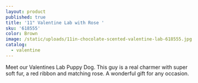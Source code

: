 ```yaml
---
layout: product
published: true
title: '11" Valentine Lab with Rose '
sku: '618555'
color: Brown
image: /static/uploads/11in-chocolate-scented-valentine-lab-618555.jpg
catalog:
  - valentine
---
```

Meet our Valentines Lab Puppy Dog. This guy is a real charmer with super soft fur, a red ribbon and matching rose. A wonderful gift for any occasion.
